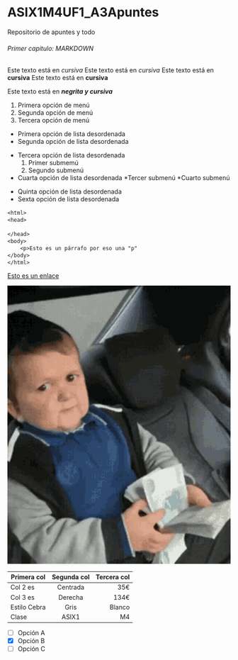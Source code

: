 # ASIX1M4UF1_A3Apuntes

Repositorio de apuntes y todo

###### Primer capitulo: MARKDOWN

Este texto está en *cursiva*
Este texto está en _cursiva_
Este texto está en **cursiva**
Este texto está en __cursiva__

Este texto está en **_negrita y cursiva_**

1. Primera opción de menú
2. Segunda opción de menú
3. Tercera opción de menú

* Primera opción de lista desordenada
* Segunda opción de lista desordenada
- Tercera opción de lista desordenada
    1. Primer submemú
    2. Segundo submenú
- Cuarta opción de lista desordenada
    *Tercer submenú
    *Cuarto submenú
+ Quinta opción de lista desordenada
+ Sexta opción de lista desordenada



<!-- esto de las triple comilla es para que no ejecute el codigo, simplemente que lo enseñe sin mas -->
``` 
<html>
<head>

</head>
<body>
    <p>Esto es un párrafo por eso una "p"
</body>
</html>
```

<!-- Así se sube un enlace o link -->
[Esto es un enlace](http://joan23.fje.edu "Enlace a la web del cole")

<!-- Así se pone una imagen -->
![Eso es una imagen del rial G Hasbulla](https://github.com/IvanMorillaTorres/ASIX1M4UF1_A3Apuntes/blob/main/hasbulla-money.gif "Titulo opcional de la imagen ")


|Primera col|Segunda col|Tercera col|
|--------------|:------------:|---------:|
|Col 2 es|Centrada|35€|
|Col 3 es|Derecha|134€|
|Estilo Cebra|Gris|Blanco|
|Clase|ASIX1|M4|

-[ ] Opción A
-[X] Opción B
-[ ] Opción C